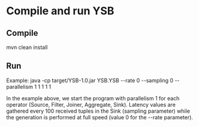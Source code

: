 # Compile and run YSB

## Compile
mvn clean install

## Run
Example: java -cp target/YSB-1.0.jar YSB.YSB --rate 0 --sampling 0 --parallelism 1 1 1 1 1

In the example above, we start the program with parallelism 1 for each operator (Source, Filter, Joiner, Aggregate, Sink). Latency values are gathered every 100 received tuples in the Sink (sampling parameter) while the generation is performed at full speed (value 0 for the --rate parameter).
